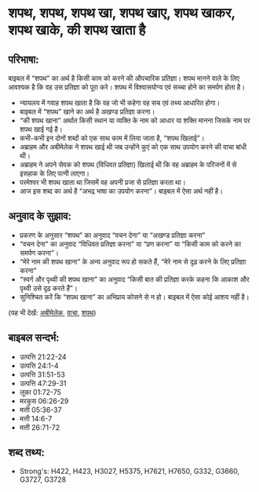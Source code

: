 # शपथ, शपथ, शपथ खा, शपथ खाए, शपथ खाकर, शपथ खाके, की शपथ खाता है #

## परिभाषा: ##

बाइबल में “शपथ” का अर्थ है किसी काम को करने की औपचारिक प्रतिज्ञा। शपथ मानने वाले के लिए आवश्यक है कि वह उस प्रतिज्ञा को पूरा करे। शपथ में विश्वासयोग्य एवं सच्चा होने का समर्पण होता है।

* न्यायलय में गवाह शपथ खाता है कि वह जो भी कहेगा वह सच एवं तथ्य आधारित होगा।
* बाइबल में “शपथ” खाने का अर्थ है अखण्ड प्रतिज्ञा करना।
* “की शपथ खाना” अर्थात किसी स्थान या व्यक्ति के नाम को आधार या शक्ति मानना जिसके नाम पर शपथ खाई गई है।
* कभी-कभी इन दोनों शब्दों को एक साथ काम में लिया जाता है, “शपथ खिलाई”।
* अब्राहम और अबीमेलेक ने शपथ खाई थी जब उन्होंने कुएं को एक साथ उपयोग करने की वाचा बांधी थी।
* अब्राहम ने अपने सेवक को शपथ (विधिवत प्रतिज्ञा) खिलाई थी कि वह अब्राहम के परिजनों में से इसहाक के लिए पत्नी लाएगा।
* परमेश्वर भी शपथ खाता था जिसमें वह अपनी प्रजा से प्रतिज्ञा करता था।
* आज इस शब्द का अर्थ है “अभद्र भाषा का उपयोग करना”। बाइबल में ऐसा अर्थ नहीं है।

## अनुवाद के सुझाव: ##

* प्रकरण के अनुसार “शपथ” का अनुवाद “वचन देना” या “अखण्ड प्रतिज्ञा करना”
* “वचन देना” का अनुवाद “विधिवत प्रतिज्ञा करना” या “प्रण करना” या “किसी काम को करने का समर्पण करना”।
* “मेरे नाम की शपथ खाना” के अन्य अनुवाद रूप हो सकते हैं, “मेरे नाम से दृढ़ करने के लिए प्रतिज्ञा करना”
* “स्वर्ग और पृथ्वी की शपथ खाना” का अनुवाद “किसी बात की प्रतिज्ञा करके कहना कि आकाश और पृथ्वी उसे दृढ़ करते हैं”।
* सुनिश्चित करें कि “शपथ खाना” का अभिप्राय कोसने से न हो। बाइबल में ऐसा कोई आशय नहीं है।

(यह भी देखें: [अबीमेलेक](../abimelech.md), [वाचा](../covenant.md), [शपथ](../vow.md))

## बाइबल सन्दर्भ: ##

* उत्पत्ति 21:22-24
* उत्पत्ति 24:1-4
* उत्पत्ति 31:51-53
* उत्पत्ति 47:29-31
* लूका 01:72-75
* मरकुस 06:26-29
* मत्ती 05:36-37
* मत्ती 14:6-7
* मत्ती 26:71-72

## शब्द तथ्य: ##

* Strong's: H422, H423, H3027, H5375, H7621, H7650, G332, G3660, G3727, G3728
